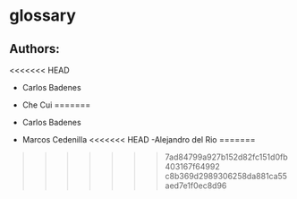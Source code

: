 # glossary

## Authors:
<<<<<<< HEAD
- Carlos Badenes
- Che Cui
=======

- Carlos Badenes
- Marcos Cedenilla
<<<<<<< HEAD
-Alejandro del Rio
=======
>>>>>>> 7ad84799a927b152d82fc151d0fb403167f64992
>>>>>>> c8b369d2989306258da881ca55aed7e1f0ec8d96

